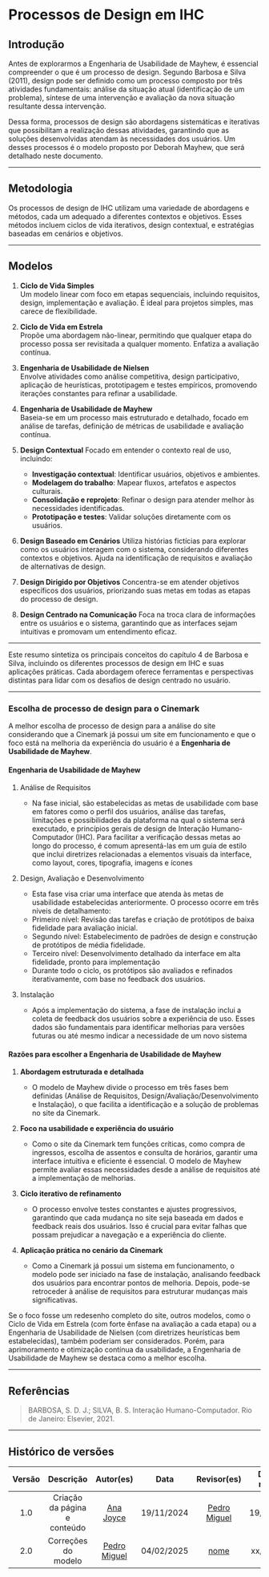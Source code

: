 # Processos de Design em IHC

## **Introdução**

Antes de explorarmos a Engenharia de Usabilidade de Mayhew, é essencial compreender o que é um processo de design. Segundo Barbosa e Silva (2011), design pode ser definido como um processo composto por três atividades fundamentais: análise da situação atual (identificação de um problema), síntese de uma intervenção e avaliação da nova situação resultante dessa intervenção.

Dessa forma, processos de design são abordagens sistemáticas e iterativas que possibilitam a realização dessas atividades, garantindo que as soluções desenvolvidas atendam às necessidades dos usuários. Um desses processos é o modelo proposto por Deborah Mayhew, que será detalhado neste documento.

---

## **Metodologia**

Os processos de design de IHC utilizam uma variedade de abordagens e métodos, cada um adequado a diferentes contextos e objetivos. Esses métodos incluem ciclos de vida iterativos, design contextual, e estratégias baseadas em cenários e objetivos.

---

## **Modelos**

1. **Ciclo de Vida Simples**  
   Um modelo linear com foco em etapas sequenciais, incluindo requisitos, design, implementação e avaliação. É ideal para projetos simples, mas carece de flexibilidade.

2. **Ciclo de Vida em Estrela**  
   Propõe uma abordagem não-linear, permitindo que qualquer etapa do processo possa ser revisitada a qualquer momento. Enfatiza a avaliação contínua.

3. **Engenharia de Usabilidade de Nielsen**  
   Envolve atividades como análise competitiva, design participativo, aplicação de heurísticas, prototipagem e testes empíricos, promovendo iterações constantes para refinar a usabilidade.

4. **Engenharia de Usabilidade de Mayhew**  
   Baseia-se em um processo mais estruturado e detalhado, focado em análise de tarefas, definição de métricas de usabilidade e avaliação contínua.

5. **Design Contextual**
   Focado em entender o contexto real de uso, incluindo:  
   - **Investigação contextual**: Identificar usuários, objetivos e ambientes.  
   - **Modelagem do trabalho**: Mapear fluxos, artefatos e aspectos culturais.  
   - **Consolidação e reprojeto**: Refinar o design para atender melhor às necessidades identificadas.  
   - **Prototipação e testes**: Validar soluções diretamente com os usuários.

6. **Design Baseado em Cenários**
   Utiliza histórias fictícias para explorar como os usuários interagem com o sistema, considerando diferentes contextos e objetivos. Ajuda na identificação de requisitos e avaliação de alternativas de design.

7. **Design Dirigido por Objetivos**
   Concentra-se em atender objetivos específicos dos usuários, priorizando suas metas em todas as etapas do processo de design.

8. **Design Centrado na Comunicação**
   Foca na troca clara de informações entre os usuários e o sistema, garantindo que as interfaces sejam intuitivas e promovam um entendimento eficaz.

---

Este resumo sintetiza os principais conceitos do capítulo 4 de Barbosa e Silva, incluindo os diferentes processos de design em IHC e suas aplicações práticas. Cada abordagem oferece ferramentas e perspectivas distintas para lidar com os desafios de design centrado no usuário.

---

### **Escolha de processo de design para o Cinemark**

A melhor escolha de processo de design para a análise do site considerando que a Cinemark já possui um site em funcionamento e que o foco está na melhoria da experiência do usuário é a **Engenharia de Usabilidade de Mayhew**.

#### Engenharia de Usabilidade de Mayhew

1. Análise de Requisitos
   - Na fase inicial, são estabelecidas as metas de usabilidade com base em fatores como o perfil dos usuários, análise das tarefas, limitações e possibilidades da plataforma na qual o sistema será executado, e princípios gerais de design de Interação Humano-Computador (IHC). Para facilitar a verificação dessas metas ao longo do processo, é comum apresentá-las em um guia de estilo que inclui diretrizes relacionadas a elementos visuais da interface, como layout, cores, tipografia, imagens e ícones​

2. Design, Avaliação e Desenvolvimento
   - Esta fase visa criar uma interface que atenda às metas de usabilidade estabelecidas anteriormente. O processo ocorre em três níveis de detalhamento:
   - Primeiro nível: Revisão das tarefas e criação de protótipos de baixa fidelidade para avaliação inicial.
   - Segundo nível: Estabelecimento de padrões de design e construção de protótipos de média fidelidade.
   - Terceiro nível: Desenvolvimento detalhado da interface em alta fidelidade, pronto para implementação​
   - Durante todo o ciclo, os protótipos são avaliados e refinados iterativamente, com base no feedback dos usuários.

3. Instalação
   - Após a implementação do sistema, a fase de instalação inclui a coleta de feedback dos usuários sobre a experiência de uso. Esses dados são fundamentais para identificar melhorias para versões futuras ou até mesmo indicar a necessidade de um novo sistema

#### Razões para escolher a Engenharia de Usabilidade de Mayhew

1. **Abordagem estruturada e detalhada**
   - O modelo de Mayhew divide o processo em três fases bem definidas (Análise de Requisitos, Design/Avaliação/Desenvolvimento e Instalação), o que facilita a identificação e a solução de problemas no site da Cinemark.

2. **Foco na usabilidade e experiência do usuário**
   - Como o site da Cinemark tem funções críticas, como compra de ingressos, escolha de assentos e consulta de horários, garantir uma interface intuitiva e eficiente é essencial. O modelo de Mayhew permite avaliar essas necessidades desde a análise de requisitos até a implementação de melhorias.

3. **Ciclo iterativo de refinamento**
   - O processo envolve testes constantes e ajustes progressivos, garantindo que cada mudança no site seja baseada em dados e feedback reais dos usuários. Isso é crucial para evitar falhas que possam prejudicar a navegação e a experiência do cliente.

4. **Aplicação prática no cenário da Cinemark**
   - Como a Cinemark já possui um sistema em funcionamento, o modelo pode ser iniciado na fase de instalação, analisando feedback dos usuários para encontrar pontos de melhoria. Depois, pode-se retroceder à análise de requisitos para estruturar mudanças mais significativas.

Se o foco fosse um redesenho completo do site, outros modelos, como o Ciclo de Vida em Estrela (com forte ênfase na avaliação a cada etapa) ou a Engenharia de Usabilidade de Nielsen (com diretrizes heurísticas bem estabelecidas), também poderiam ser considerados. Porém, para aprimoramento e otimização contínua da usabilidade, a Engenharia de Usabilidade de Mayhew se destaca como a melhor escolha.

---

## Referências

> BARBOSA, S. D. J.; SILVA, B. S. Interação Humano-Computador. Rio de Janeiro: Elsevier, 2021.

---

## Histórico de versões

| Versão |     Descrição      |                     Autor(es)                     |    Data    |                     Revisor(es)                     | Data de revisão |
| :----: | :----------------: | :-----------------------------------------------: | :--------: | :-------------------------------------------------: | :-------------: |
|  1.0   | Criação da página e conteúdo | [Ana Joyce](https://github.com/anajoyceamorim) | 19/11/2024 | [Pedro Miguel](https://github.com/pedroMADBR) |   19/11/2024   |
|  2.0   | Correções do modelo | [Pedro Miguel](https://github.com/pedroMADBR) | 04/02/2025 | [nome](https://github.com/nome) |   xx/xx/2025   |
